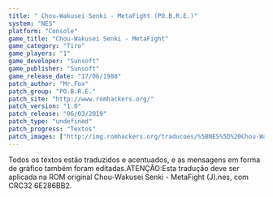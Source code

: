 ```yaml
---
title: " Chou-Wakusei Senki - MetaFight (PO.B.R.E.)"
system: "NES"
platform: "Console"
game_title: "Chou-Wakusei Senki - MetaFight"
game_category: "Tiro"
game_players: "1"
game_developer: "Sunsoft"
game_publisher: "Sunsoft"
game_release_date: "17/06/1988"
patch_author: "Mr.Fox"
patch_group: "PO.B.R.E."
patch_site: "http://www.romhackers.org/"
patch_version: "1.0"
patch_release: "06/03/2019"
patch_type: "undefined"
patch_progress: "Textos"
patch_images: ["http://img.romhackers.org/traducoes/%5BNES%5D%20Chou-Wakusei%20Senki%20-%20MetaFight%20-%20POBRE%20-%201.png","http://img.romhackers.org/traducoes/%5BNES%5D%20Chou-Wakusei%20Senki%20-%20MetaFight%20-%20POBRE%20-%202.png","http://img.romhackers.org/traducoes/%5BNES%5D%20Chou-Wakusei%20Senki%20-%20MetaFight%20-%20POBRE%20-%203.png"]
---
```

Todos os textos estão traduzidos e acentuados, e as mensagens em forma de gráfico também foram editadas.ATENÇÃO:Esta tradução deve ser aplicada na ROM original Chou-Wakusei Senki - MetaFight (J).nes, com CRC32 6E286BB2.